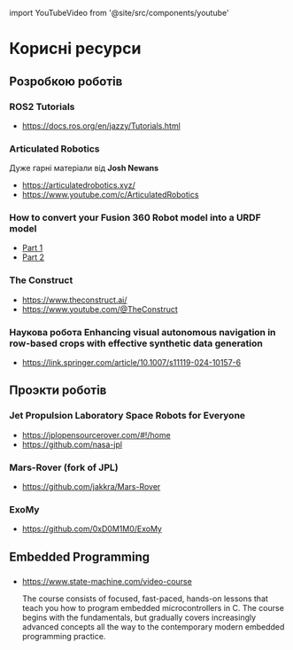 import YouTubeVideo from '@site/src/components/youtube'

# Корисні ресурси 
## Розробкою роботів

### ROS2 Tutorials 
- https://docs.ros.org/en/jazzy/Tutorials.html

### Articulated Robotics
Дуже гарні матеріали від **Josh Newans** 
- https://articulatedrobotics.xyz/
- https://www.youtube.com/c/ArticulatedRobotics

### How to convert your Fusion 360 Robot model into a URDF model
- [Part 1](https://medium.com/@rafism1997/ros-hack-1-how-to-convert-your-fusion-360-robot-model-into-a-urdf-model-part-1-e54c988e7939)
- [Part 2](https://medium.com/@rafism1997/ros-hack-1-how-to-convert-your-fusion-360-robot-model-into-a-urdf-model-part-2-303e0e458838)

### The Construct
- https://www.theconstruct.ai/
- https://www.youtube.com/@TheConstruct

### Наукова робота Enhancing visual autonomous navigation in row-based crops with effective synthetic data generation
- https://link.springer.com/article/10.1007/s11119-024-10157-6

## Проэкти роботів
### Jet Propulsion Laboratory Space Robots for Everyone
- https://jplopensourcerover.com/#!/home
- https://github.com/nasa-jpl
<YouTubeVideo videoId="exHqc_Vuifw" />

### Mars-Rover (fork of JPL)
- https://github.com/jakkra/Mars-Rover

### ExoMy
- https://github.com/0xD0M1M0/ExoMy

## Embedded Programming
### 
- https://www.state-machine.com/video-course 

    The course consists of focused, fast-paced, hands-on lessons that teach you how to program embedded microcontrollers in C. The course begins with the fundamentals, but gradually covers increasingly advanced concepts all the way to the contemporary modern embedded programming practice.
